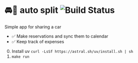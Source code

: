 #  🚘💸 auto split ![Build Status](https://github.com/karvla/auto-split/actions/workflows/ci.yml/badge.svg)
Simple app for sharing a car

* ✅ Make reservations and sync them to calendar
* ✅ Keep track of expenses


0. Install uv `curl -LsSf https://astral.sh/uv/install.sh | sh`
2. `make run`
